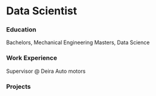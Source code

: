# Data Scientist 

### Education
Bachelors, Mechanical Engineering
Masters, Data Science 


### Work Experience
Supervisor @ Deira Auto motors


### Projects
